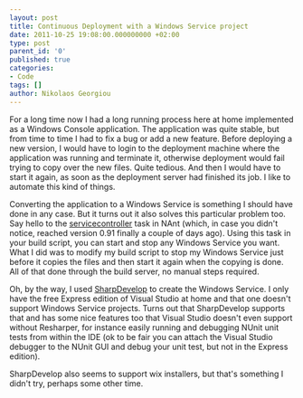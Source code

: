 ```yaml
---
layout: post
title: Continuous Deployment with a Windows Service project
date: 2011-10-25 19:08:00.000000000 +02:00
type: post
parent_id: '0'
published: true
categories:
- Code
tags: []
author: Nikolaos Georgiou
---
```


For a long time now I had a long running process here at home implemented as a Windows Console application. The application was quite stable, but from time to time I had to fix a bug or add a new feature. Before deploying a new version, I would have to login to the deployment machine where the application was running and terminate it, otherwise deployment would fail trying to copy over the new files. Quite tedious. And then I would have to start it again, as soon as the deployment server had finished its job. I like to automate this kind of things.

Converting the application to a Windows Service is something I should have done in any case. But it turns out it also solves this particular problem too. Say hello to the <a href="http://nant.sourceforge.net/release/0.91/help/tasks/servicecontroller.html" target="_blank">servicecontroller</a> task in NAnt (which, in case you didn't notice, reached version 0.91 finally a couple of days ago). Using this task in your build script, you can start and stop any Windows Service you want. What I did was to modify my build script to stop my Windows Service just before it copies the files and then start it again when the copying is done. All of that done through the build server, no manual steps required.

Oh, by the way, I used <a href="http://www.icsharpcode.net/opensource/sd/" target="_blank">SharpDevelop</a> to create the Windows Service. I only have the free Express edition of Visual Studio at home and that one doesn't support Windows Service projects. Turns out that SharpDevelop supports that and has some nice features too that Visual Studio doesn't even support without Resharper, for instance easily running and debugging NUnit unit tests from within the IDE (ok to be fair you can attach the Visual Studio debugger to the NUnit GUI and debug your unit test, but not in the Express edition).

SharpDevelop also seems to support wix installers, but that's something I didn't try, perhaps some other time.
